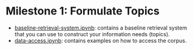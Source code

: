 # Milestone 1: Formulate Topics

- [baseline-retrieval-system.ipynb](baseline-retrieval-system.ipynb): contains a baseline retrieval system that you can use to construct your information needs (topics).
- [data-access.ipynb](data-access.ipynb): contains examples on how to access the corpus.
